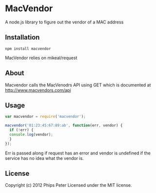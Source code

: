 MacVendor
=========

A node.js library to figure out the vendor of a MAC address

Installation
------------

`npm install macvendor`

MacVendor relies on mikeal/request

About
-----

Macvendor calls the MacVenodrs API using GET which is documented at http://www.macvendors.com/api

Usage
-----

```javascript
var macvendor = require('macvendor');

macvendor('01:23:45:67:89:ab', function(err, vendor) {
  if (!err) {
  console.log(vendor);
  }
});
```

Err is passed along if request has an error and vendor is undefined if the service has no idea what the vendor is.

License
-------
Copyright (c) 2012 Phips Peter
Licensed under the MIT license.
